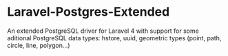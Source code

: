 Laravel-Postgres-Extended
=========================

An extended PostgreSQL driver for Laravel 4 with support for some aditional PostgreSQL data types: hstore, uuid, geometric types (point, path, circle, line, polygon...)

